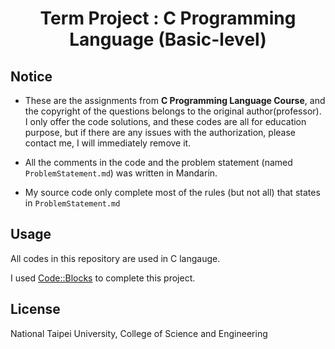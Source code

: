 <h1 align="center">
  Term Project : C Programming Language (Basic-level)
</h1>

## Notice
- These are the assignments from **C Programming Language Course**, and the copyright of the questions 
belongs to the original author(professor). I only offer the code solutions, and these codes are 
all for education purpose, but if there are any issues with the authorization, please contact me, 
I will immediately remove it.

- All the comments in the code and the problem statement (named `ProblemStatement.md`) was written in Mandarin.
- My source code only complete most of the rules (but not all) that states in `ProblemStatement.md`

## Usage

All codes in this repository are used in C langauge.

I used [Code::Blocks](https://www.codeblocks.org/) to complete this project.



## License

National Taipei University, College of Science and Engineering
